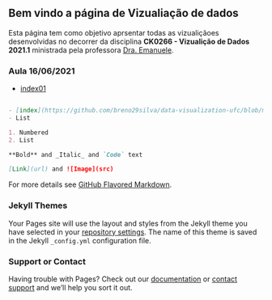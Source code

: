 ## Bem vindo a página de Vizualiação de dados

Esta página tem como objetivo aprsentar todas as vizualiçãoes desenvolvidas no decorrer da disciplina **CK0266 - Vizualição de Dados 2021.1** ministrada pela professora [Dra. Emanuele](https://github.com/emanueles).

### Aula 16/06/2021

- [index01](https://github.com/breno29silva/data-visualization-ufc/blob/main/basic/index01.html)
```markdown

- [index](https://github.com/breno29silva/data-visualization-ufc/blob/main/basic/index01.html)
- List

1. Numbered
2. List

**Bold** and _Italic_ and `Code` text

[Link](url) and ![Image](src)
```

For more details see [GitHub Flavored Markdown](https://guides.github.com/features/mastering-markdown/).

### Jekyll Themes

Your Pages site will use the layout and styles from the Jekyll theme you have selected in your [repository settings](https://github.com/breno29silva/data-visualization-ufc/settings/pages). The name of this theme is saved in the Jekyll `_config.yml` configuration file.

### Support or Contact

Having trouble with Pages? Check out our [documentation](https://docs.github.com/categories/github-pages-basics/) or [contact support](https://support.github.com/contact) and we’ll help you sort it out.
